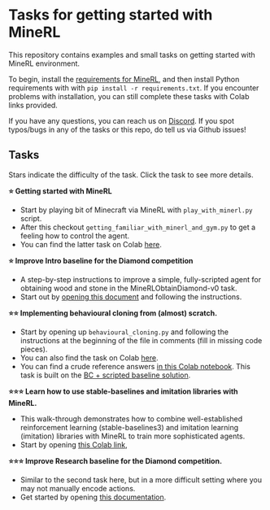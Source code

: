 # Tasks for getting started with MineRL

This repository contains examples and small tasks on getting
started with MineRL environment.

To begin, install the [requirements for MineRL](https://minerl.readthedocs.io/en/latest/tutorials/index.html),
and then install Python requirements with with `pip install -r requirements.txt`. If you encounter
problems with installation, you can still complete these tasks with Colab links provided. 

If you have any questions, you can reach us on [Discord](https://discord.com/invite/BT9uegr).
If you spot typos/bugs in any of the tasks or this repo, do tell us via Github issues!

## Tasks

Stars indicate the difficulty of the task. Click the task to see more details.

**:star: Getting started with MineRL**
  * Start by playing bit of Minecraft via MineRL with `play_with_minerl.py` script.
  * After this checkout `getting_familiar_with_minerl_and_gym.py` to get a feeling how to control the agent.
  * You can find the latter task on Colab [here](https://colab.research.google.com/drive/11CVCeb7f0P2nqcgWGLG1wDZcE3AxngxL?usp=sharing).

**:star: Improve Intro baseline for the Diamond competition**
  * A step-by-step instructions to improve a simple, fully-scripted agent for obtaining wood and stone in the MineRLObtainDiamond-v0 task.
  * Start out by [opening this document](https://docs.google.com/document/d/12d0jMnsoR5xjyye4Rlpo84yJOZRMbfSYOb17OWOJdFw/edit) and following the instructions.
</details>

**:star::star: Implementing behavioural cloning from (almost) scratch.**
  * Start by opening up `behavioural_cloning.py` and following the instructions at the beginning of the file in comments (fill in missing code pieces).
  * You can also find the task on Colab [here](https://colab.research.google.com/drive/1JQ9suwMe-TnyBoDjhdydI6Ic35-m6NLh?usp=sharing).
  * You can find a crude reference answers [in this Colab notebook](https://colab.research.google.com/drive/1JQ9suwMe-TnyBoDjhdydI6Ic35-m6NLh?usp=sharing).
  This task is built on the [BC + scripted baseline solution](https://github.com/KarolisRam/MineRL2021-Intro-baselines/blob/main/standalone/BC_plus_script.py).

**:star::star::star: Learn how to use stable-baselines and imitation libraries with MineRL.**
  * This walk-through demonstrates how to combine well-established reinforcement learning (stable-baselines3) and imitation learning (imitation) libraries with MineRL to train more sophisticated agents.
  * Start by opening [this Colab link](https://colab.research.google.com/drive/13_jI8YLk9ATRQSd7_3rV5rOsll7jsSz0),

**:star::star::star: Improve Research baseline for the Diamond competition.**
  * Similar to the second task here, but in a more difficult setting where you may not manually encode actions.
  * Get started by opening [this documentation](https://docs.google.com/document/d/1BxKAFZN1-qfc83GjVYMdsJamU01sngn2LlreuvdxWu0/edit?usp=sharing).
